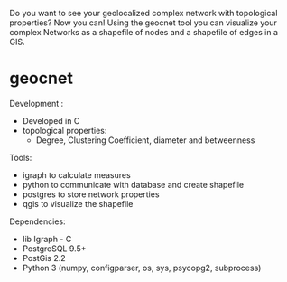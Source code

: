 Do you want to see your geolocalized complex network with topological properties? Now you can! Using the geocnet tool you can visualize your complex Networks as a shapefile of nodes and a shapefile of edges in a GIS. 

# geocnet

Development :
- Developed in C
- topological properties:
  - Degree, Clustering Coefficient, diameter and betweenness

Tools:
- igraph to calculate measures
- python to communicate with database and create shapefile
- postgres to store network properties
- qgis to visualize the shapefile

Dependencies:
- lib Igraph - C
- PostgreSQL 9.5+
- PostGis 2.2
- Python 3 (numpy, configparser, os, sys, psycopg2, subprocess)
 
